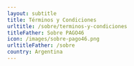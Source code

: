 ```yaml
---
layout: subtitle
title: Términos y Condiciones
urltitle: /sobre/terminos-y-condiciones
titleFather: Sobre PAGO46
icon: /images/sobre-pago46.png
urltitleFather: /sobre
country: Argentina
---
```

